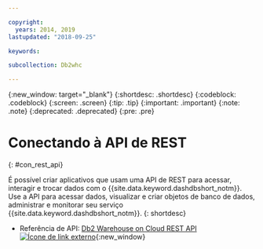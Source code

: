 ```yaml
---

copyright:
  years: 2014, 2019
lastupdated: "2018-09-25"

keywords:

subcollection: Db2whc

---
```


<!-- Attribute definitions --> 
{:new_window: target="_blank"}
{:shortdesc: .shortdesc}
{:codeblock: .codeblock}
{:screen: .screen}
{:tip: .tip}
{:important: .important}
{:note: .note}
{:deprecated: .deprecated}
{:pre: .pre}

# Conectando à API de REST
{: #con_rest_api}

É possível criar aplicativos que usam uma API de REST para acessar, interagir e trocar dados com o {{site.data.keyword.dashdbshort_notm}}. Use a API para acessar dados, visualizar e criar objetos de banco de dados, administrar e monitorar seu serviço {{site.data.keyword.dashdbshort_notm}}.
{: shortdesc}

- Referência de API: [Db2 Warehouse on Cloud REST API ![Ícone de link externo](../../../icons/launch-glyph.svg "Ícone de link externo")](http://ibm.biz/db2whc_api){:new_window}
    


